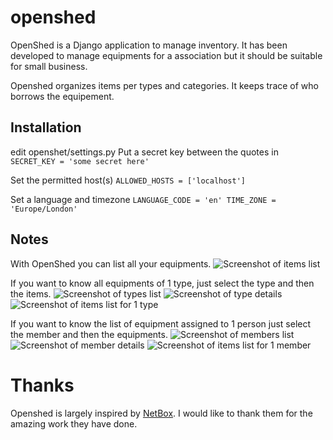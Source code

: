 # openshed
OpenShed is a Django application to manage inventory. It has been developed to manage equipments for a association but it should be suitable for small business.

Openshed organizes items per types and categories. It keeps trace of who borrows the equipement.

## Installation

edit openshet/settings.py
Put a secret key between the quotes in 
`
SECRET_KEY = 'some secret here'
`

Set the permitted host(s)
`
ALLOWED_HOSTS = ['localhost']
`

Set a language and timezone
`
LANGUAGE_CODE = 'en'
TIME_ZONE = 'Europe/London'
`

## Notes

With OpenShed you can list all your equipments.
![Screenshot of items list](docs/media/items.png "Items view")

If you want to know all equipments of 1 type, just select the type and then the items.
![Screenshot of types list](docs/media/types.png "Types view")
![Screenshot of type details](docs/media/type.png "Type view")
![Screenshot of items list for 1 type](docs/media/type-items.png "Items for 1 type view")

If you want to know the list of equipment assigned to 1 person just select the member and then the equipments.
![Screenshot of members list](docs/media/members.png "Members view")
![Screenshot of member details](docs/media/member.png "Member view")
![Screenshot of items list for 1 member](docs/media/member-items.png "Items for 1 member view")

# Thanks
Openshed is largely inspired by [NetBox](https://github.com/netbox-community/netbox). I would like to thank them for the amazing work they have done.
